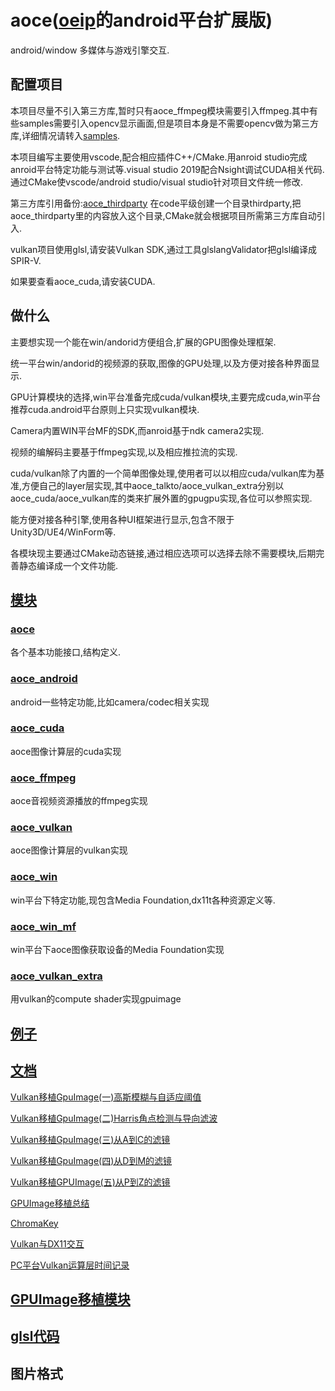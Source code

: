 # aoce([oeip](https://github.com/xxxzhou/oeip)的android平台扩展版)

android/window 多媒体与游戏引擎交互.

## 配置项目

本项目尽量不引入第三方库,暂时只有aoce_ffmpeg模块需要引入ffmpeg.其中有些samples需要引入opencv显示画面,但是项目本身是不需要opencv做为第三方库,详细情况请转入[samples](samples/README.md).

本项目编写主要使用vscode,配合相应插件C++/CMake.用anroid studio完成anroid平台特定功能与测试等.visual studio 2019配合Nsight调试CUDA相关代码.通过CMake使vscode/android studio/visual studio针对项目文件统一修改.

第三方库引用备份:[aoce_thirdparty](https://github.com/xxxzhou/aoce_thirdparty)
在code平级创建一个目录thirdparty,把aoce_thirdparty里的内容放入这个目录,CMake就会根据项目所需第三方库自动引入.

vulkan项目使用glsl,请安装Vulkan SDK,通过工具glslangValidator把glsl编译成SPIR-V.

如果要查看aoce_cuda,请安装CUDA.

## 做什么

主要想实现一个能在win/andorid方便组合,扩展的GPU图像处理框架.

统一平台win/andorid的视频源的获取,图像的GPU处理,以及方便对接各种界面显示.

GPU计算模块的选择,win平台准备完成cuda/vulkan模块,主要完成cuda,win平台推荐cuda.android平台原则上只实现vulkan模块.

Camera内置WIN平台MF的SDK,而anroid基于ndk camera2实现.

视频的编解码主要基于ffmpeg实现,以及相应推拉流的实现.

cuda/vulkan除了内置的一个简单图像处理,使用者可以以相应cuda/vulkan库为基准,方便自己的layer层实现,其中aoce_talkto/aoce_vulkan_extra分别以aoce_cuda/aoce_vulkan库的类来扩展外置的gpugpu实现,各位可以参照实现.

能方便对接各种引擎,使用各种UI框架进行显示,包含不限于Unity3D/UE4/WinForm等.

各模块现主要通过CMake动态链接,通过相应选项可以选择去除不需要模块,后期完善静态编译成一个文件功能.

## [模块](code)

### [aoce](code/aoce)

各个基本功能接口,结构定义.

### [aoce_android](code/aoce_android)

android一些特定功能,比如camera/codec相关实现

### [aoce_cuda](code/aoce_cuda)

aoce图像计算层的cuda实现

### [aoce_ffmpeg](code/aoce_ffmpeg)

aoce音视频资源播放的ffmpeg实现

### [aoce_vulkan](code/aoce_vulkan)

aoce图像计算层的vulkan实现

### [aoce_win](code/aoce_win)

win平台下特定功能,现包含Media Foundation,dx11t各种资源定义等.

### [aoce_win_mf](code/aoce_win_mf)

win平台下aoce图像获取设备的Media Foundation实现

### [aoce_vulkan_extra](code/aoce_vulkan_extra)

用vulkan的compute shader实现gpuimage

## [例子](samples)

## [文档](doc)

[Vulkan移植GpuImage(一)高斯模糊与自适应阈值](doc/Vulkan移植GpuImage1.md)

[Vulkan移植GpuImage(二)Harris角点检测与导向滤波](doc/Vulkan移植GpuImage2.md)

[Vulkan移植GpuImage(三)从A到C的滤镜](doc/Vulkan移植GpuImage3.md)

[Vulkan移植GpuImage(四)从D到M的滤镜](doc/Vulkan移植GpuImage4.md)

[Vulkan移植GPUImage(五)从P到Z的滤镜](doc/Vulkan移植GpuImage5.md)

[GPUImage移植总结](doc/GPUImage移植总结.md)

[ChromaKey](doc/ChromaKey.md)

[Vulkan与DX11交互](doc/Vulkan与DX11交互.md)

[PC平台Vulkan运算层时间记录](doc/PC平台Vulkan运算层时间记录.md)

## [GPUImage移植模块](code/aoce_vulkan_extra)

## [glsl代码](glsl)

## 图片格式
